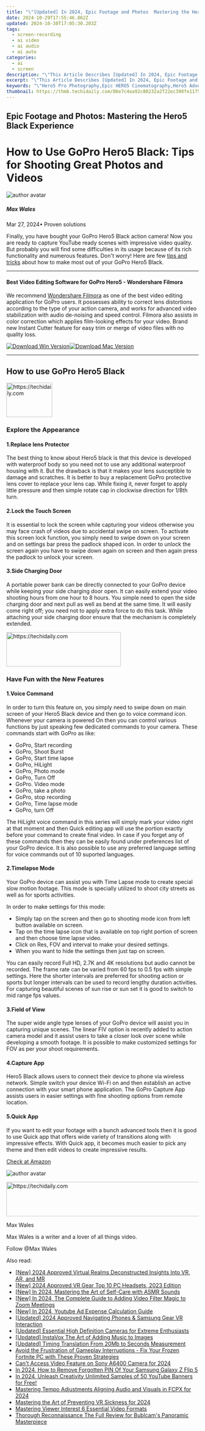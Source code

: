 ```yaml
---
title: "\"[Updated] In 2024, Epic Footage and Photos  Mastering the Hero5 Black Experience\""
date: 2024-10-29T17:55:46.862Z
updated: 2024-10-30T17:05:30.203Z
tags: 
  - screen-recording
  - ai video
  - ai audio
  - ai auto
categories: 
  - ai
  - screen
description: "\"This Article Describes [Updated] In 2024, Epic Footage and Photos: Mastering the Hero5 Black Experience\""
excerpt: "\"This Article Describes [Updated] In 2024, Epic Footage and Photos: Mastering the Hero5 Black Experience\""
keywords: "\"Hero5 Pro Photography,Epic HERO5 Cinematography,Hero5 Adventure Captures,Black HERO5 Media Experience,HERO5 Photo Excellence,Advanced HERO5 Visuals,High-Quality HERO5 Images\""
thumbnail: https://thmb.techidaily.com/86e7c4ea92c80232a2f22ec398fe1175bda0bfa79b5ffdb49f75954366a9ab9c.jpg
---
```


## Epic Footage and Photos: Mastering the Hero5 Black Experience

# How to Use GoPro Hero5 Black: Tips for Shooting Great Photos and Videos

![author avatar](https://images.wondershare.com/filmora/article-images/max-wales-author.jpg)

##### Max Wales

 Mar 27, 2024• Proven solutions

Finally, you have bought your GoPro Hero5 Black action camera! Now you are ready to capture YouTube ready scenes with impressive video quality. But probably you will find some difficulties in its usage because of its rich functionality and numerous features. Don't worry! Here are few [tips and tricks](https://tools.techidaily.com/wondershare/filmora/download/) about how to make most out of your GoPro Hero5 Black.

---

#### Best Video Editing Software for GoPro Hero5 - Wondershare Filmora

We recommend [Wondershare Filmora](https://tools.techidaily.com/wondershare/filmora/download/) as one of the best video editing application for GoPro users. It possesses ability to correct lens distortions according to the type of your action camera, and works for advanced video stabilization with audio de-noising and speed control. Filmora also assists in color correction which applies film-looking effects for your video. Brand new Instant Cutter feature for easy trim or merge of video files with no quality loss.

[![Download Win Version](https://images.wondershare.com/filmora/guide/download-btn-win.jpg)](https://tools.techidaily.com/wondershare/filmora/download/)[![Download Mac Version](https://images.wondershare.com/filmora/guide/download-btn-mac.jpg)](https://tools.techidaily.com/wondershare/filmora/download/)

---

## How to use GoPro Hero5 Black

<!-- affiliate ads begin -->
<a href="https://aligracehair.sjv.io/c/5597632/2135364/19272" target="_top" id="2135364">
  <img src="//a.impactradius-go.com/display-ad/19272-2135364" border="0" alt="https://techidaily.com" width="120" height="90"/>
</a>
<img height="0" width="0" src="https://aligracehair.sjv.io/i/5597632/2135364/19272" style="position:absolute;visibility:hidden;" border="0" />
<!-- affiliate ads end -->

### Explore the Appearance

#### 1.Replace lens Protector

The best thing to know about Hero5 black is that this device is developed with waterproof body so you need not to use any additional waterproof housing with it. But the drawback is that it makes your lens susceptible to damage and scratches. It is better to buy a replacement GoPro protective lens cover to replace your lens cap. While fixing it, never forget to apply little pressure and then simple rotate cap in clockwise direction for 1/8th turn.

#### 2.Lock the Touch Screen

It is essential to lock the screen while capturing your videos otherwise you may face crash of videos due to accidental swipe on screen. To activate this screen lock function, you simply need to swipe down on your screen and on settings bar press the padlock shaped icon. In order to unlock the screen again you have to swipe down again on screen and then again press the padlock to unlock your screen.

#### 3.Side Charging Door

A portable power bank can be directly connected to your GoPro device while keeping your side charging door open. It can easily extend your video shooting hours from one hour to 8 hours. You simple need to open the side charging door and next pull as well as bend at the same time. It will easily come right off; you need not to apply extra force to do this task. While attaching your side charging door ensure that the mechanism is completely extended.

<!-- affiliate ads begin -->
<a href="https://aligracehair.sjv.io/c/5597632/1997643/19272" target="_top" id="1997643">
  <img src="//a.impactradius-go.com/display-ad/19272-1997643" border="0" alt="https://techidaily.com" width="300" height="90"/>
</a>
<img height="0" width="0" src="https://aligracehair.sjv.io/i/5597632/1997643/19272" style="position:absolute;visibility:hidden;" border="0" />
<!-- affiliate ads end -->

### Have Fun with the New Features

#### 1.Voice Command

In order to turn this feature on, you simply need to swipe down on main screen of your Hero5 Black device and then go to voice command icon. Whenever your camera is powered On then you can control various functions by just speaking few dedicated commands to your camera. These commands start with GoPro as like:

* GoPro, Start recording
* GoPro, Shoot Burst
* GoPro, Start time lapse
* GoPro, HiLight
* GoPro, Photo mode
* GoPro, Turn Off
* GoPro. Video mode
* GoPro, take a photo
* GoPro, stop recording
* GoPro, Time lapse mode
* GoPro, turn Off

The HiLight voice command in this series will simply mark your video right at that moment and then Quick editing app will use the portion exactly before your command to create final video. In case if you forget any of these commands then they can be easily found under preferences list of your GoPro device. It is also possible to use any preferred language setting for voice commands out of 10 suported languages.

#### 2.Timelapse Mode

Your GoPro device can assist you with Time Lapse mode to create special slow motion footage. This mode is specially utilized to shoot city streets as well as for sports activities.

In order to make settings for this mode:

* Simply tap on the screen and then go to shooting mode icon from left button available on screen.
* Tap on the time lapse icon that is available on top right portion of screen and then choose time lapse video.
* Click on Res, FOV and interval to make your desired settings.
* When you want to hide the settings then just tap on screen.

You can easily record Full HD, 2.7K and 4K resolutions but audio cannot be recorded. The frame rate can be varied from 60 fps to 0.5 fps with simple settings. Here the shorter intervals are preferred for shooting action or sports but longer intervals can be used to record lengthy duration activities. For capturing beautiful scenes of sun rise or sun set it is good to switch to mid range fps values.

#### 3.Field of View

The super wide angle type lenses of your GoPro device will assist you in capturing unique scenes. The linear FIV option is recently added to action camera model and it assist users to take a closer look over scene while developing a smooth footage. It is possible to make customized settings for FOV as per your shoot requirements.

#### 4.Capture App

Hero5 Black allows users to connect their device to phone via wireless network. Simple switch your device Wi-Fi on and then establish an active connection with your smart phone application. The GoPro Capture App assists users in easier settings with fine shooting options from remote location.

#### 5.Quick App

If you want to edit your footage with a bunch advanced tools then it is good to use Quick app that offers wide variety of transitions along with impressive effects. With Quick app, it becomes much easier to pick any theme and then edit videos to create impressive results.

[Check at Amazon](https://www.amazon.com/gp/product/B01M14ATO0/ref=as%5Fli%5Ftl?ie=UTF8&tag=vs-flora-20&camp=1789&creative=9325&linkCode=as2&creativeASIN=B01M14ATO0&linkId=5ce54ea937ecffa6b1b8056b6922abaa)

![author avatar](https://images.wondershare.com/filmora/article-images/max-wales-author.jpg)

<!-- affiliate ads begin -->
<a href="https://appsumo.8odi.net/c/5597632/2049391/7443" target="_top" id="2049391">
  <img src="//a.impactradius-go.com/display-ad/7443-2049391" border="0" alt="https://techidaily.com" width="728" height="90"/>
</a>
<img height="0" width="0" src="https://appsumo.8odi.net/i/5597632/2049391/7443" style="position:absolute;visibility:hidden;" border="0" />
<!-- affiliate ads end -->

Max Wales

Max Wales is a writer and a lover of all things video.

Follow @Max Wales


<ins class="adsbygoogle"
     style="display:block"
     data-ad-format="autorelaxed"
     data-ad-client="ca-pub-7571918770474297"
     data-ad-slot="1223367746"></ins>



<ins class="adsbygoogle"
     style="display:block"
     data-ad-client="ca-pub-7571918770474297"
     data-ad-slot="8358498916"
     data-ad-format="auto"
     data-full-width-responsive="true"></ins>


<span class="atpl-alsoreadstyle">Also read:</span>
<div><ul>
<li><a href="https://fox-blue.techidaily.com/new-2024-approved-virtual-realms-deconstructed-insights-into-vr-ar-and-mr/"><u>[New] 2024 Approved Virtual Realms Deconstructed Insights Into VR, AR, and MR</u></a></li>
<li><a href="https://fox-blue.techidaily.com/new-2024-approved-vr-gear-top-10-pc-headsets-2023-edition/"><u>[New] 2024 Approved VR Gear Top 10 PC Headsets, 2023 Edition</u></a></li>
<li><a href="https://fox-blue.techidaily.com/new-in-2024-mastering-the-art-of-self-care-with-asmr-sounds/"><u>[New] In 2024, Mastering the Art of Self-Care with ASMR Sounds</u></a></li>
<li><a href="https://fox-http.techidaily.com/new-in-2024-the-complete-guide-to-adding-video-filter-magic-to-zoom-meetings/"><u>[New] In 2024, The Complete Guide to Adding Video Filter Magic to Zoom Meetings</u></a></li>
<li><a href="https://fox-blue.techidaily.com/new-in-2024-youtube-ad-expense-calculation-guide/"><u>[New] In 2024, Youtube Ad Expense Calculation Guide</u></a></li>
<li><a href="https://fox-blue.techidaily.com/updated-2024-approved-navigating-phones-and-samsung-gear-vr-interaction/"><u>[Updated] 2024 Approved Navigating Phones & Samsung Gear VR Interaction</u></a></li>
<li><a href="https://fox-blue.techidaily.com/updated-essential-high-definition-cameras-for-extreme-enthusiasts/"><u>[Updated] Essential High Definition Cameras for Extreme Enthusiasts</u></a></li>
<li><a href="https://extra-guidance.techidaily.com/updated-instavox-the-art-of-adding-music-to-images/"><u>[Updated] InstaVox The Art of Adding Music to Images</u></a></li>
<li><a href="https://article-files.techidaily.com/updated-timing-translation-from-20mb-to-seconds-measurement/"><u>[Updated] Timing Translation From 20Mb to Seconds Measurement</u></a></li>
<li><a href="https://program-issues.techidaily.com/avoid-the-frustration-of-gameplay-interruptions-fix-your-frozen-fortnite-pc-with-these-proven-strategies/"><u>Avoid the Frustration of Gameplay Interruptions - Fix Your Frozen Fortnite PC with These Proven Strategies</u></a></li>
<li><a href="https://extra-information.techidaily.com/cant-access-video-feature-on-sony-a6400-camera-for-2024/"><u>Can't Access Video Feature on Sony A6400 Camera for 2024</u></a></li>
<li><a href="https://android-unlock.techidaily.com/in-2024-how-to-remove-forgotten-pin-of-your-samsung-galaxy-z-flip-5-by-drfone-android/"><u>In 2024, How to Remove Forgotten PIN Of Your Samsung Galaxy Z Flip 5</u></a></li>
<li><a href="https://facebook-video-share.techidaily.com/in-2024-unleash-creativity-unlimited-samples-of-50-youtube-banners-for-free/"><u>In 2024, Unleash Creativity Unlimited Samples of 50 YouTube Banners for Free!</u></a></li>
<li><a href="https://voice-adjusting.techidaily.com/mastering-tempo-adjustments-aligning-audio-and-visuals-in-fcpx-for-2024/"><u>Mastering Tempo Adjustments Aligning Audio and Visuals in FCPX for 2024</u></a></li>
<li><a href="https://fox-blue.techidaily.com/mastering-the-art-of-preventing-vr-sickness-for-2024/"><u>Mastering the Art of Preventing VR Sickness for 2024</u></a></li>
<li><a href="https://extra-lessons.techidaily.com/mastering-viewer-interest-6-essential-video-formats/"><u>Mastering Viewer Interest 6 Essential Video Formats</u></a></li>
<li><a href="https://fox-blue.techidaily.com/thorough-reconnaissance-the-full-review-for-bublcams-panoramic-masterpiece/"><u>Thorough Reconnaissance The Full Review for Bublcam's Panoramic Masterpiece</u></a></li>
</ul></div>

